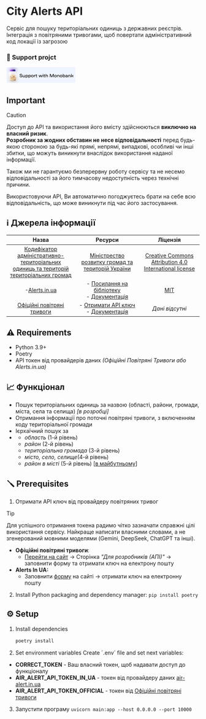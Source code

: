 # City Alerts API

Сервіс для пошуку територіальних одиниць з державних реєстрів. Інтеграція з повітряними тривогами, щоб повертати адміністративний код локації із загрозою

### 💸 Support projct
<a href="https://send.monobank.ua/jar/6dpG1MjjQb" target="_blank"><img src="https://github.com/riadinskyi/city-alert-registry/blob/master/support-with-monobank-git.png?raw=true" alt="Support with Monobank" height="41" width="180"></a>

## Important 
> [!CAUTION]
> Доступ до API та використання його вмісту здійснюються **виключно на власний ризик**.  
> **Розробник за жодних обставин не несе відповідальності** перед будь-якою стороною за будь-які прямі, непрямі, випадкові, особливі чи інші збитки, що можуть виникнути внаслідок використання наданої інформації.
>
> Також ми не гарантуємо безперервну роботу сервісу та не несемо відповідальності за його тимчасову недоступність через технічні причини.
>
> Використовуючи API, Ви автоматично погоджуєтесь брати на себе всю відповідальність, що може виникнути під час його застосування.

## ℹ️ Джерела інформації
|                                                                                                                          Назва                                                                                                                           |                                                          Ресурси                                                          |                                                Ліцензія                                                |
|:--------------------------------------------------------------------------------------------------------------------------------------------------------------------------------------------------------------------------------------------------------:|:-------------------------------------------------------------------------------------------------------------------------:|:------------------------------------------------------------------------------------------------------:|
| [Кодифікатор адміністративно-територіальних <br/>одиниць та територій територіальних громад](https://mindev.gov.ua/diialnist/rozvytok-mistsevoho-samovriaduvannia/kodyfikator-administratyvno-terytorialnykh-odynyts-ta-terytorii-terytorialnykh-hromad) |                        [Міністрество розвитку громад та територій України](https://mindev.gov.ua)                         | [Creative Commons Attribution 4.0 International license](https://creativecommons.org/licenses/by/4.0/) |
|                                                                                        -[Alerts.in.ua](https://devs.alerts.in.ua/#documentationgeneral_disclaimer)                                                                                        | - [Посилання на бібліотеку](https://pypi.org/project/alerts-in-ua/)    <br/>  - [Документація](https://devs.alerts.in.ua) |                               [MIT](https://opensource.org/license/mit)                                |
|                                                                                                                [Офіційні повітряні тривоги](https://www.ukrainealarm.com)                                                                                                                |                           - [Отримати API ключ](https://api.ukrainealarm.com)<br/> - [Документація](https://api.ukrainealarm.com/swagger/index.html)                           |                                             _Дані відсутні_                                              |


## ⚠️ Requirements
- Python 3.9+
- Poetry
- API токен від провайдерів даних 
_(Офіційні Повітряні Тривоги або Alerts.in.ua)_

## 📈 Функціонал
- Пошук територіальних одиниць за назвою (області, райони, громади, міста, села та селища) _[в розробці]_
- Отримання інформації про поточні повітряні тривоги, з включенням коду територіальної громади
- Ієрхаїчний пошук за
- - _область_ (1-й рівень)
  - _район_ (2-й рівень)
  - _територіальна громада_ (3-й рівень)
  - _місто, село, селище_(4-й рівень)
  - _район в місті_ (5-й рівень) [<ins>в майбутньому</ins>]


## 🪛 Prerequisites
1. Отримати API ключ від провайдеру повітряних тривог
> [!TIP]
> Для успішного отримання токена радимо чітко зазначати справжні цілі використання сервісу. Найкраще написати власними словами, а не згенерований мовними моделями (Gemini, DeepSeek, ChatGPT та інші).
- **Офіційні повітряні тривоги**:
  - [Перейти на сайт]("https://www.ukrainealarm.com") → Сторінка _"Для розробників (АПІ)"_ → заповнити форму та отримати ключ на електрону пошту
- **Alerts In UA:**
  - Заповнити [форму](https://alerts.in.ua/api-request) на сайті → отримати ключ на електронну пошту

2. Install Python packaging and dependency manager:
`pip install poetry
`
## ⚙️ Setup
1. Install dependencies 
   ```bash
   poetry install
   ```
2. Set environment variables
Create ´.env´ file and set next variables:
* **CORRECT_TOKEN** - Ваш власний токен, щоб надавати доступ до функціоналу
* **AIR_ALERT_API_TOKEN_IN_UA** - токен від провайдеру даних [air-alert.in.ua](https://air-alert.in.ua)
* **AIR_ALERT_API_TOKEN_OFFICIAL** - токен від [Офіційні повітряні тривоги](https://api.ukrainealarm.com)
3. Запустити програму `uvicorn main:app --host 0.0.0.0 --port 10000`


